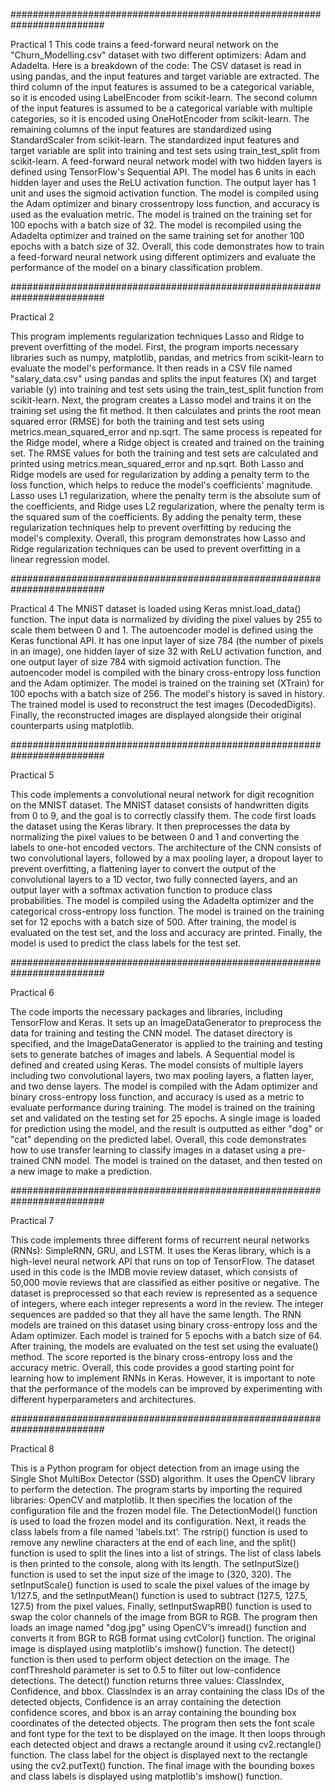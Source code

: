 #########################################################################

Practical 1
This code trains a feed-forward neural network on the "Churn_Modelling.csv" dataset with two different optimizers: Adam and Adadelta. Here is a breakdown of the code:
The CSV dataset is read in using pandas, and the input features and target variable are extracted.
The third column of the input features is assumed to be a categorical variable, so it is encoded using LabelEncoder from scikit-learn.
The second column of the input features is assumed to be a categorical variable with multiple categories, so it is encoded using OneHotEncoder from scikit-learn. The remaining columns of the input features are standardized using StandardScaler from scikit-learn.
The standardized input features and target variable are split into training and test sets using train_test_split from scikit-learn.
A feed-forward neural network model with two hidden layers is defined using TensorFlow's Sequential API. The model has 6 units in each hidden layer and uses the ReLU activation function. The output layer has 1 unit and uses the sigmoid activation function.
The model is compiled using the Adam optimizer and binary crossentropy loss function, and accuracy is used as the evaluation metric. The model is trained on the training set for 100 epochs with a batch size of 32.
The model is recompiled using the Adadelta optimizer and trained on the same training set for another 100 epochs with a batch size of 32.
Overall, this code demonstrates how to train a feed-forward neural network using different optimizers and evaluate the performance of the model on a binary classification problem.



#########################################################################


Practical 2

This program implements regularization techniques Lasso and Ridge to prevent overfitting of the model.
First, the program imports necessary libraries such as numpy, matplotlib, pandas, and metrics from scikit-learn to evaluate the model's performance. It then reads in a CSV file named "salary_data.csv" using pandas and splits the input features (X) and target variable (y) into training and test sets using the train_test_split function from scikit-learn.
Next, the program creates a Lasso model and trains it on the training set using the fit method. It then calculates and prints the root mean squared error (RMSE) for both the training and test sets using metrics.mean_squared_error and np.sqrt.
The same process is repeated for the Ridge model, where a Ridge object is created and trained on the training set. The RMSE values for both the training and test sets are calculated and printed using metrics.mean_squared_error and np.sqrt.
Both Lasso and Ridge models are used for regularization by adding a penalty term to the loss function, which helps to reduce the model's coefficients' magnitude. Lasso uses L1 regularization, where the penalty term is the absolute sum of the coefficients, and Ridge uses L2 regularization, where the penalty term is the squared sum of the coefficients. By adding the penalty term, these regularization techniques help to prevent overfitting by reducing the model's complexity.
Overall, this program demonstrates how Lasso and Ridge regularization techniques can be used to prevent overfitting in a linear regression model.





#########################################################################


Practical 4
The MNIST dataset is loaded using Keras mnist.load_data() function.
The input data is normalized by dividing the pixel values by 255 to scale them between 0 and 1.
The autoencoder model is defined using the Keras functional API. It has one input layer of size 784 (the number of pixels in an image), one hidden layer of size 32 with ReLU activation function, and one output layer of size 784 with sigmoid activation function.
The autoencoder model is compiled with the binary cross-entropy loss function and the Adam optimizer.
The model is trained on the training set (XTrain) for 100 epochs with a batch size of 256.
The model's history is saved in history.
The trained model is used to reconstruct the test images (DecodedDigits).
Finally, the reconstructed images are displayed alongside their original counterparts using matplotlib.


#########################################################################


Practical 5

This code implements a convolutional neural network for digit recognition on the MNIST dataset. The MNIST dataset consists of handwritten digits from 0 to 9, and the goal is to correctly classify them.
The code first loads the dataset using the Keras library. It then preprocesses the data by normalizing the pixel values to be between 0 and 1 and converting the labels to one-hot encoded vectors.
The architecture of the CNN consists of two convolutional layers, followed by a max pooling layer, a dropout layer to prevent overfitting, a flattening layer to convert the output of the convolutional layers to a 1D vector, two fully connected layers, and an output layer with a softmax activation function to produce class probabilities.
The model is compiled using the Adadelta optimizer and the categorical cross-entropy loss function. The model is trained on the training set for 12 epochs with a batch size of 500.
After training, the model is evaluated on the test set, and the loss and accuracy are printed. Finally, the model is used to predict the class labels for the test set.



#########################################################################


Practical 6

The code imports the necessary packages and libraries, including TensorFlow and Keras.
It sets up an ImageDataGenerator to preprocess the data for training and testing the CNN model.
The dataset directory is specified, and the ImageDataGenerator is applied to the training and testing sets to generate batches of images and labels.
A Sequential model is defined and created using Keras.
The model consists of multiple layers including two convolutional layers, two max pooling layers, a flatten layer, and two dense layers.
The model is compiled with the Adam optimizer and binary cross-entropy loss function, and accuracy is used as a metric to evaluate performance during training.
The model is trained on the training set and validated on the testing set for 25 epochs.
A single image is loaded for prediction using the model, and the result is outputted as either "dog" or "cat" depending on the predicted label.
Overall, this code demonstrates how to use transfer learning to classify images in a dataset using a pre-trained CNN model. The model is trained on the dataset, and then tested on a new image to make a prediction.


#########################################################################


Practical 7

This code implements three different forms of recurrent neural networks (RNNs): SimpleRNN, GRU, and LSTM. It uses the Keras library, which is a high-level neural network API that runs on top of TensorFlow.
The dataset used in this code is the IMDB movie review dataset, which consists of 50,000 movie reviews that are classified as either positive or negative. The dataset is preprocessed so that each review is represented as a sequence of integers, where each integer represents a word in the review. The integer sequences are padded so that they all have the same length.
The RNN models are trained on this dataset using binary cross-entropy loss and the Adam optimizer. Each model is trained for 5 epochs with a batch size of 64.
After training, the models are evaluated on the test set using the evaluate() method. The score reported is the binary cross-entropy loss and the accuracy metric.
Overall, this code provides a good starting point for learning how to implement RNNs in Keras. However, it is important to note that the performance of the models can be improved by experimenting with different hyperparameters and architectures.


#########################################################################


Practical 8

This is a Python program for object detection from an image using the Single Shot MultiBox Detector (SSD) algorithm. It uses the OpenCV library to perform the detection.
The program starts by importing the required libraries: OpenCV and matplotlib. It then specifies the location of the configuration file and the frozen model file. The DetectionModel() function is used to load the frozen model and its configuration.
Next, it reads the class labels from a file named 'labels.txt'. The rstrip() function is used to remove any newline characters at the end of each line, and the split() function is used to split the lines into a list of strings. The list of class labels is then printed to the console, along with its length.
The setInputSize() function is used to set the input size of the image to (320, 320). The setInputScale() function is used to scale the pixel values of the image by 1/127.5, and the setInputMean() function is used to subtract (127.5, 127.5, 127.5) from the pixel values. Finally, setInputSwapRB() function is used to swap the color channels of the image from BGR to RGB.
The program then loads an image named "dog.jpg" using OpenCV's imread() function and converts it from BGR to RGB format using cvtColor() function. The original image is displayed using matplotlib's imshow() function.
The detect() function is then used to perform object detection on the image. The confThreshold parameter is set to 0.5 to filter out low-confidence detections. The detect() function returns three values: ClassIndex, Confidence, and bbox. ClassIndex is an array containing the class IDs of the detected objects, Confidence is an array containing the detection confidence scores, and bbox is an array containing the bounding box coordinates of the detected objects.
The program then sets the font scale and font type for the text to be displayed on the image. It then loops through each detected object and draws a rectangle around it using cv2.rectangle() function. The class label for the object is displayed next to the rectangle using the cv2.putText() function. The final image with the bounding boxes and class labels is displayed using matplotlib's imshow() function.


